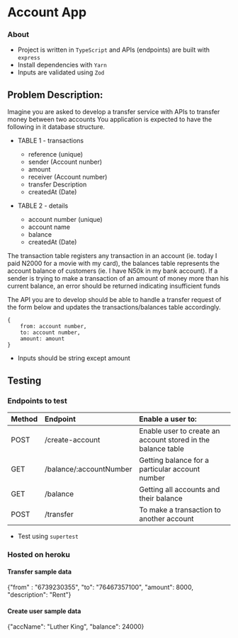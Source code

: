 # Account App

### About

- Project is written in `TypeScript` and APIs (endpoints) are built with `express`
- Install dependencies with `Yarn`
- Inputs are validated using `Zod`

## Problem Description:

Imagine you are asked to develop a transfer service with APIs to transfer money between two accounts
You application is expected to have the following in it database structure.

- TABLE 1 - transactions

  - reference (unique)
  - sender (Account nunber)
  - amount
  - receiver (Account number)
  - transfer Description
  - createdAt (Date)

- TABLE 2 - details
  - account number (unique)
  - account name
  - balance
  - createdAt (Date)

The transaction table registers any transaction in an account (ie. today I paid N2000 for a movie with my card), the balances table represents the account balance of customers (ie. I have N50k in my bank account). If a sender is trying to make a transaction of an amount of money more than his current balance, an error should be returned indicating insufficient funds

The API you are to develop should be able to handle a transfer request of the form below and updates the transactions/balances table accordingly.

```
{
    from: account number,
    to: account number,
    amount: amount
}

```

- Inputs should be string except amount

## Testing

### Endpoints to test

| Method | Endpoint                | Enable a user to:                                            |
| :----- | :---------------------- | :----------------------------------------------------------- |
| POST   | /create-account         | Enable user to create an account stored in the balance table |
| GET    | /balance/:accountNumber | Getting balance for a particular account number              |
| GET    | /balance                | Getting all accounts and their balance                       |
| POST   | /transfer               | To make a transaction to another account                     |

- Test using `supertest`

### Hosted on heroku

#### Transfer sample data

{"from" : "6739230355", "to": "76467357100", "amount": 8000, "description": "Rent"}

#### Create user sample data

{"accName": "Luther King", "balance": 24000}
